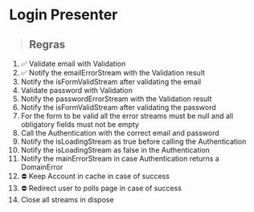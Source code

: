 # Login Presenter

> ## Regras
1. ✅ Validate email with Validation
2. ✅ Notify the emailErrorStream with the Validation result
3. Notify the isFormValidStream after validating the email
4. Validate password with Validation
5. Notify the passwordErrorStream with the Validation result
6. Notify the isFormValidStream after validating the password
7. For the form to be valid all the error streams must be null and all obligatory fields must not be empty
8. Call the Authentication with the correct email and password
9. Notify the isLoadingStream as true before calling the Authentication
10. Notify the isLoadingStream as false in the Authentication
11. Notify the mainErrorStream in case Authentication returns a DomainError
12. ⛔️ Keep Account in cache in case of success
13. ⛔️ Redirect user to polls page in case of success
14. Close all streams in dispose